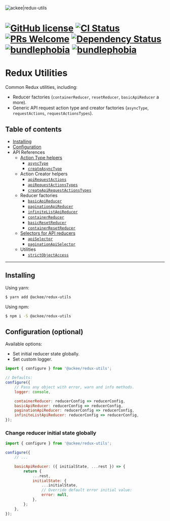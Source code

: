 ![ackee|redux-utils](https://img.ack.ee/ackee/image/github/js)

# [![GitHub license](https://img.shields.io/badge/license-MIT-blue.svg)](https://github.com/AckeeCZ/redux-utils/blob/master/LICENSE) [![CI Status](https://img.shields.io/travis/com/AckeeCZ/redux-utils.svg?style=flat)](https://travis-ci.com/AckeeCZ/redux-utils) [![PRs Welcome](https://img.shields.io/badge/PRs-welcome-brightgreen.svg)](https://reactjs.org/docs/how-to-contribute.html#your-first-pull-request) [![Dependency Status](https://img.shields.io/david/AckeeCZ/redux-utils.svg?style=flat-square)](https://david-dm.org/AckeeCZ/redux-utils) [![bundlephobia](https://flat.badgen.net/bundlephobia/min/@ackee/redux-utils)](https://bundlephobia.com/result?p=@ackee/redux-utils) [![bundlephobia](https://flat.badgen.net/bundlephobia/minzip/@ackee/redux-utils)](https://bundlephobia.com/result?p=@ackee/redux-utils)

# Redux Utilities

Common Redux utilities, including:

-   Reducer factories (`containerReducer`, `resetReducer`, `basicApiReducer` a more).
-   Generic API request action type and creator factories (`asyncType`, `requestActions`, `requestActionsTypes`).

## Table of contents

-   [Installing](#installing)
-   [Configuration](#configuration)
-   API References
    -   [Action Type helpers](./docs/utils/asyncType.md)
        -   [`asyncType`](./docs/utils/asyncType.md#asyncType)
        -   [`createAsyncType`](./docs/utils/asyncType.md#createAsyncType)
    -   Action Creator helpers
        -   [`apiRequestActions`](./docs/actions/request.md)
        -   [`apiRequestActionsTypes`](./docs/actions/request.md#apiRequestActionsTypes)
        -   [`createApiRequestActionsTypes`](./docs/actions/request.md#createApiRequestActionsTypes)
    -   Reducer factories
        -   [`basicApiReducer`](./docs/reducers/basicApiReducer.md)
        -   [`paginationApiReducer`](./docs/reducers/paginationApiReducer.md)
        -   [`infiniteListApiReducer`](./docs/reducers/infiniteListApiReducer.md)
        -   [`containerReducer`](./docs/reducers/containerReducer.md)
        -   [`basicResetReducer`](./docs/reducers/basicResetReducer.md)
        -   [`containerResetReducer`](./docs/reducers/containerResetReducer.md)
    -   [Selectors for API reducers](./docs/selectors/selectors.md)
        -   [`apiSelector`](./docs/selectors/selectors.md#apiSelector)
        -   [`paginationApiSelector`](./docs/selectors/selectors.md#paginationApiSelector)
    -   Utilities
        -   [`strictObjectAccess`](./docs/utils/strictObjectAccess.md)

---

## <a name="installing"></a>Installing

Using yarn:

```bash
$ yarn add @ackee/redux-utils
```

Using npm:

```bash
$ npm i -S @ackee/redux-utils
```

## Configuration (optional)

Available options:

-   Set initial reducer state globally.
-   Set custom logger.

```js
import { configure } from '@ackee/redux-utils';

// Defaults:
configure({
    // Pass any object with error, warn and info methods.
    logger: console,

    containerReducer: reducerConfig => reducerConfig,
    basicApiReducer: reducerConfig => reducerConfig,
    paginationApiReducer: reducerConfig => reducerConfig,
    infiniteListApiReducer: reducerConfig => reducerConfig,
});
```

### Change reducer initial state globally

```js
import { configure } from '@ackee/redux-utils';

configure({
    // ...

    basicApiReducer: ({ initialState, ...rest }) => {
        return {
            ...rest,
            initialState: {
                ...initialState,
                // Override default error initial value:
                error: null,
            },
        };
    },
});
```
